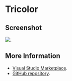 # Tricolor



## Screenshot
![](https://raw.githubusercontent.com/gerane/VSCodeThemes/master/gerane.Theme-Tricolor/screenshot.png).


## More Information
* [Visual Studio Marketplace](https://marketplace.visualstudio.com/items/gerane.Theme-Tricolor).
* [GitHub repository](https://github.com/gerane/VSCodeThemes).
